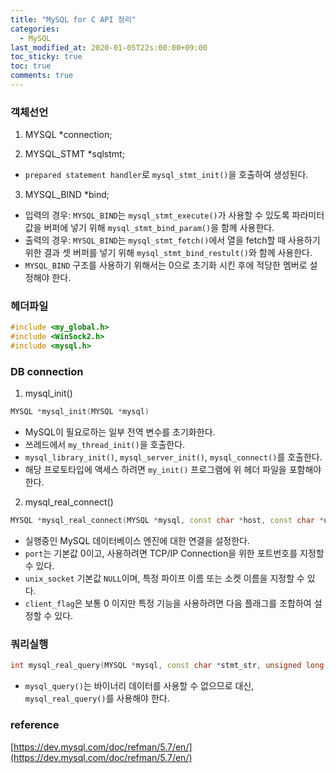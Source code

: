 ```yaml
---
title: "MySQL for C API 정리"
categories:
  - MySQL
last_modified_at: 2020-01-05T22s:00:00+09:00
toc_sticky: true
toc: true
comments: true
---
```


### 객체선언
1. MYSQL &#42;connection;

2. MYSQL_STMT &#42;sqlstmt;    
* `prepared statement handler`로 `mysql_stmt_init()`을 호출하여 생성된다.

3. MYSQL_BIND &#42;bind;       
* 입력의 경우: `MYSQL_BIND`는 `mysql_stmt_execute()`가 사용할 수 있도록 파라미터 값을 버퍼에 넣기 위해 `mysql_stmt_bind_param()`을 함께 사용한다.
* 출력의 경우: `MYSQL_BIND`는 `mysql_stmt_fetch()`에서 열을 fetch할 때 사용하기 위한 결과 셋 버퍼를 넣기 위해 `mysql_stmt_bind_restult()`와 함께 사용한다.
* `MYSQL_BIND` 구조를 사용하기 위해서는 0으로 초기화 시킨 후에 적당한 멤버로 설정해야 한다.

### 헤더파일

```cpp
#include <my_global.h>
#include <WinSock2.h>
#include <mysql.h>
```
### DB connection
1. mysql_init()
```cpp
MYSQL *mysql_init(MYSQL *mysql)
```
- MySQL이 필요로하는 일부 전역 변수를 초기화한다.
- 쓰레드에서 `my_thread_init()`을 호출한다.
- `mysql_library_init()`, `mysql_server_init()`, `mysql_connect()`를 호출한다.
- 해당 프로토타입에 액세스 하려면 `my_init()` 프로그램에 위 헤더 파일을 포함해야 한다.

2. mysql_real_connect()      
```cpp
MYSQL *mysql_real_connect(MYSQL *mysql, const char *host, const char *user, const char *passwd, const char *db, unsigned int port, const char *unix_socket, unsigned long client_flag)
```
- 실행중인 MySQL 데이터베이스 엔진에 대한 연결을 설정한다.
- `port`는 기본값 0이고, 사용하려면 TCP/IP Connection을 위한 포트번호를 지정할 수 있다.
- `unix_socket` 기본값 `NULL`이며, 특정 파이프 이름 또는 소켓 이름을 지정할 수 있다.
- `client_flag`은 보통 0 이지만 특정 기능을 사용하려면 다음 플래그를 조합하여 설정할 수 있다.


### 쿼리실행
```cpp
int mysql_real_query(MYSQL *mysql, const char *stmt_str, unsigned long length)
```

- `mysql_query()`는 바이너리 데이터를 사용할 수 없으므로 대신, `mysql_real_query()`를 사용해야 한다.


### reference
[https://dev.mysql.com/doc/refman/5.7/en/](https://dev.mysql.com/doc/refman/5.7/en/)
